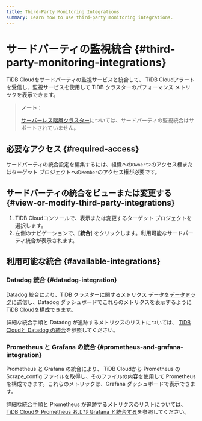 ```yaml
---
title: Third-Party Monitoring Integrations
summary: Learn how to use third-party monitoring integrations.
---
```


# サードパーティの監視統合 {#third-party-monitoring-integrations}

TiDB Cloudをサードパーティの監視サービスと統合して、 TiDB Cloudアラートを受信し、監視サービスを使用して TiDB クラスターのパフォーマンス メトリックを表示できます。

> **ノート：**
>
> [サーバーレス階層クラスター](/tidb-cloud/select-cluster-tier.md#serverless-tier-beta)については、サードパーティの監視統合はサポートされていません。

## 必要なアクセス {#required-access}

サードパーティの統合設定を編集するには、組織への`Owner`つのアクセス権またはターゲット プロジェクトへの`Member`のアクセス権が必要です。

## サードパーティの統合をビューまたは変更する {#view-or-modify-third-party-integrations}

1.  TiDB Cloudコンソールで、表示または変更するターゲット プロジェクトを選択します。
2.  左側のナビゲーションで、[**統合**] をクリックします。利用可能なサードパーティ統合が表示されます。

## 利用可能な統合 {#available-integrations}

### Datadog 統合 {#datadog-integration}

Datadog 統合により、TiDB クラスターに関するメトリクス データを[データドッグ](https://www.datadoghq.com/)に送信し、Datadog ダッシュボードでこれらのメトリクスを表示するようにTiDB Cloudを構成できます。

詳細な統合手順と Datadog が追跡するメトリクスのリストについては、 [TiDB Cloudと Datadog の統合](/tidb-cloud/monitor-datadog-integration.md)を参照してください。

### Prometheus と Grafana の統合 {#prometheus-and-grafana-integration}

Prometheus と Grafana の統合により、 TiDB Cloudから Prometheus の Scrape_config ファイルを取得し、そのファイルの内容を使用して Prometheus を構成できます。これらのメトリックは、Grafana ダッシュボードで表示できます。

詳細な統合手順と Prometheus が追跡するメトリクスのリストについては、 [TiDB Cloudを Prometheus および Grafana と統合する](/tidb-cloud/monitor-prometheus-and-grafana-integration.md)を参照してください。
